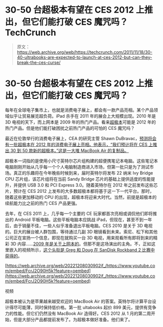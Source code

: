 # 30-50 台超极本有望在 CES 2012 上推出，但它们能打破 CES 魔咒吗？TechCrunch

> 原文：<https://web.archive.org/web/https://techcrunch.com/2011/11/18/30-40-ultrabooks-are-expected-to-launch-at-ces-2012-but-can-they-break-the-ces-curse/>

# 30-50 台超极本有望在 CES 2012 上推出，但它们能打破 CES 魔咒吗？

每年在全球电子集市上，也就是消费电子展上，都会有一款产品亮相。某个产品领域似乎让贸易展览超负荷。iPad 杀手在 2011 年的展会上大规模出现。2010 年是 3D 电视的天下，而上网本是 2009 年的热门产品。看来[超极本](https://web.archive.org/web/20221208030902/http://www.beta.techcrunch.com/tag/ultrabooks/)可能是 2012 年的热门产品。但是他们能打破困扰之前热门产品的可怕的 CES 魔咒吗？

最近在伦敦举行的消费电子展上，CEA 的研究主管 Shawn DuBravac，[预测将会有一批超极本在 2012 年的消费电子展上亮相。他表示，“我们预计将在 CES 上推出 30 到 50 款新的超极本。”这是一大堆 MacBook Air 的复制品。](https://web.archive.org/web/20221208030902/http://www.pcpro.co.uk/news/371284/up-to-50-ultrabooks-to-be-launched-at-ces)

超极本一词指的是使用小尺寸英特尔芯片组构建的超便携笔记本电脑。这些笔记本电脑刚刚开始从几乎每一个个人电脑制造商进入市场，但第一批只是为了测试市场。真正的乐趣将在今年晚些时候到来，届时英特尔将发布 22 纳米 Ivy Bridge CPU 芯片组，该芯片组将在当前 Sandy Bridge 芯片的基础上提供适度的性能提升，并提供 USB 3.0 和 PCI Express 3.0。随着英特尔在 2012 年之前发布这些芯片，预计在 CES 2012 上发布的大多数超极本都将基于这一下一代平台。那时，随着这些更加移动的 CPU 的出现，超极本将迎来大时代。当然，前提是超极本的续航能力比之前的热门 CES 产品更强。

去年，在 CES 2011 上，几乎每一个主要的 CE 玩家都首次亮相或调侃他们即将推出的 Android 平板电脑。这些平板电脑本应挑战 iPad，但现在，甚至不到一年后，由于销量不佳，一些人似乎准备退出平板电脑。CES 2010 是关于 3D 电视的。巨大的展台被人群包围，等待通过几副 3D 眼镜看到未来。索尼、松下和其他公司正在宣扬一个信息，即现在就购买一台 3D 电视，用来观看所有即将到来的精彩 3D 内容……[2009 年是关于上网本的](https://web.archive.org/web/20221208030902/https://beta.techcrunch.com/2009/01/13/so-long-ces-2009/)。但那不是这场演出的主角。不，正如这里嵌入的视频所示，[这个头衔是 Greg 和 Doug 在 SanDisk Rockband 2 比赛中获得的](https://web.archive.org/web/20221208030902/https://beta.techcrunch.com/2009/01/10/crunchfail-doug-and-greg-crash-and-burn-at-sandisks-battle-of-the-bloggers-rock-band-2-challenge/)。

[https://web.archive.org/web/20221208030902if_/https://www.youtube.com/embed/FcrJ2O90H5k?feature=oembed](https://web.archive.org/web/20221208030902if_/https://www.youtube.com/embed/FcrJ2O90H5k?feature=oembed)

视频

超极本被认为是苹果越来越受欢迎的 MacBook Air 的答案。英特尔将计算平台设计得尽可能薄，同时保持低价格。第一批 ultabooks 起价 899 美元，提供有竞争力的性能。但它们仍然没有 MacBook Air 造得好。CES 2012 从 1 月的第二周开始，但是大部分产品都提前发布了。为超极本做好准备。他们来了。